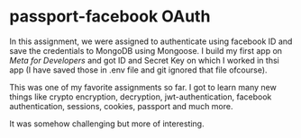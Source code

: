 # passport-facebook OAuth

In this assignment, we were assigned to authenticate using facebook ID and save the credentials to MongoDB using Mongoose. I build my first app on *Meta for Developers* and got ID and Secret Key on which I worked in thsi app (I have saved those in .env file and git ignored that file ofcourse).

This was one of my favorite assignments so far.
I got to learn many new things like crypto encryption, decryption, jwt-authentication, facebook authentication, sessions, cookies, passport and much more.

It was somehow challenging but more of interesting.
